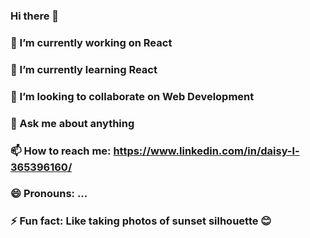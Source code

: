 ### Hi there 👋
### 🔭 I’m currently working on React
### 🌱 I’m currently learning React
### 👯 I’m looking to collaborate on Web Development
### 💬 Ask me about anything
### 📫 How to reach me: https://www.linkedin.com/in/daisy-l-365396160/
### 😄 Pronouns: ...
### ⚡ Fun fact: Like taking photos of sunset silhouette 😊


